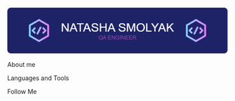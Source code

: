 ![Header](https://github.com/NatashaSmolyak/NatashaSmolyak/blob/main/assets/github-header-image.png)

About me

Languages and Tools

Follow Me

